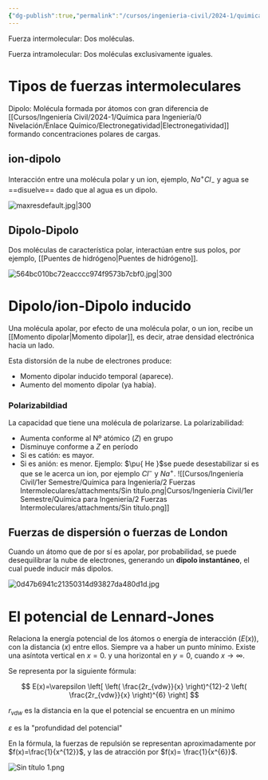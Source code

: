 ```yaml
---
{"dg-publish":true,"permalink":"/cursos/ingenieria-civil/2024-1/quimica-para-ingenieria/2-fuerzas-intermoleculares/fuerzas-de-van-der-waals-y-potencial-de-lennard-jones/","tags":["I1QIM100E"]}
---
```



Fuerza intermolecular: Dos moléculas.

Fuerza intramolecular: Dos moléculas exclusivamente iguales.

# Tipos de fuerzas intermoleculares

Dipolo: Molécula formada por átomos con gran diferencia de [[Cursos/Ingeniería Civil/2024-1/Química para Ingeniería/0 Nivelación/Enlace Químico/Electronegatividad\|Electronegatividad]] formando concentraciones polares de cargas.

## ion-dipolo

Interacción entre una molécula polar y un ion, ejemplo, $Na^+Cl_{-}$ y agua se ==disuelve== dado que al agua es un dipolo.

![maxresdefault.jpg|300](/img/user/Cursos/Ingenier%C3%ADa%20Civil/2024-1/Qu%C3%ADmica%20para%20Ingenier%C3%ADa/2%20Fuerzas%20Intermoleculares/attachments/maxresdefault.jpg)

## Dipolo-Dipolo

Dos moléculas de característica polar, interactúan entre sus polos, por ejemplo, [[Puentes de hidrógeno\|Puentes de hidrógeno]].

![564bc010bc72eacccc974f9573b7cbf0.jpg|300](/img/user/Cursos/Ingenier%C3%ADa%20Civil/2024-1/Qu%C3%ADmica%20para%20Ingenier%C3%ADa/2%20Fuerzas%20Intermoleculares/attachments/564bc010bc72eacccc974f9573b7cbf0.jpg)

# Dipolo/ion-Dipolo inducido

Una molécula apolar, por efecto de una molécula polar, o un ion, recibe un [[Momento dipolar\|Momento dipolar]], es decir, atrae densidad electrónica hacia un lado.

Esta distorsión de la nube de electrones produce:

- Momento dipolar inducido temporal (aparece).
- Aumento del momento dipolar (ya había).
### Polarizabildiad

La capacidad que tiene una molécula de polarizarse. La polarizabilidad:

- Aumenta conforme al Nº atómico ($Z$) en grupo
- Disminuye conforme a $Z$ en período
- Si es catión: es mayor.
- Si es anión: es menor.
Ejemplo:
$\pu{ He }$se puede desestabilizar si es que se le acerca un ion, por ejemplo $Cl^{-}$ y $Na^{+}$.
![[Cursos/Ingeniería Civil/1er Semestre/Química para Ingeniería/2 Fuerzas Intermoleculares/attachments/Sin título.png\|Cursos/Ingeniería Civil/1er Semestre/Química para Ingeniería/2 Fuerzas Intermoleculares/attachments/Sin título.png]]
## Fuerzas de dispersión o fuerzas de London

Cuando un átomo que de por sí es apolar, por probabilidad, se puede desequilibrar la nube de electrones, generando un **dipolo instantáneo**, el cual puede inducir más dipolos.

![0d47b6941c21350314d93827da480d1d.jpg](/img/user/Cursos/Ingenier%C3%ADa%20Civil/2024-1/Qu%C3%ADmica%20para%20Ingenier%C3%ADa/2%20Fuerzas%20Intermoleculares/attachments/0d47b6941c21350314d93827da480d1d.jpg)

# El potencial de Lennard-Jones

Relaciona la energía potencial de los átomos o energía de interacción ($E(x)$), con la distancia ($x$) entre ellos. Siempre va a haber un punto mínimo. Existe una asíntota vertical en $x=0$. y una horizontal en $y=0$, cuando $x \to \infty$.

Se representa por la siguiente fórmula:

$$
E(x)=\varepsilon \left[ \left( \frac{2r_{vdw}}{x} \right)^{12}-2 \left( \frac{2r_{vdw}}{x} \right)^{6}   \right] 
$$

$r_{vdw}$ es la distancia en la que el potencial se encuentra en un mínimo

$\varepsilon$ es la "profundidad del potencial"

En la fórmula, la fuerzas de repulsión se representan aproximadamente por $f(x)=\frac{1}{x^{12}}$, y las de atracción por $f(x)= \frac{1}{x^{6}}$.

![Sin título 1.png](/img/user/Cursos/Ingenier%C3%ADa%20Civil/2024-1/Qu%C3%ADmica%20para%20Ingenier%C3%ADa/2%20Fuerzas%20Intermoleculares/attachments/Sin%20t%C3%ADtulo%201.png)
